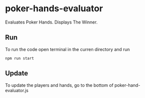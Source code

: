 # poker-hands-evaluator
Evaluates Poker Hands. Displays The Winner.

## Run
To run the code open terminal in the curren directory and run

```shell
npm run start
```

## Update
To update the players and hands, go to the bottom of poker-hand-evaluator.js